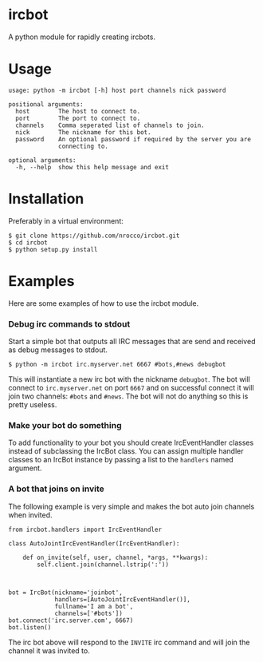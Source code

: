 ircbot
======

A python module for rapidly creating ircbots.


Usage
=====

    usage: python -m ircbot [-h] host port channels nick password

    positional arguments:
      host        The host to connect to.
      port        The port to connect to.
      channels    Comma seperated list of channels to join.
      nick        The nickname for this bot.
      password    An optional password if required by the server you are
                  connecting to.

    optional arguments:
      -h, --help  show this help message and exit


Installation
============

Preferably in a virtual environment:

    $ git clone https://github.com/nrocco/ircbot.git
    $ cd ircbot
    $ python setup.py install


Examples
========

Here are some examples of how to use the ircbot module.


### Debug irc commands to stdout

Start a simple bot that outputs all IRC messages that are send and received as
debug messages to stdout.

    $ python -m ircbot irc.myserver.net 6667 #bots,#news debugbot


This will instantiate a new irc bot with the nickname `debugbot`. The bot will
connect to `irc.myserver.net` on port `6667` and on successful connect it will
join two channels: `#bots` and `#news`.  The bot will not do anything so this
is pretty useless.


### Make your bot do something

To add functionality to your bot you should create IrcEventHandler classes
instead of subclassing the IrcBot class. You can assign multiple handler
classes to an IrcBot instance by passing a list to the `handlers` named
argument.


### A bot that joins on invite

The following example is very simple and makes the bot auto join
channels when invited.

    from ircbot.handlers import IrcEventHandler

    class AutoJointIrcEventHandler(IrcEventHandler):

        def on_invite(self, user, channel, *args, **kwargs):
            self.client.join(channel.lstrip(':'))



    bot = IrcBot(nickname='joinbot',
                 handlers=[AutoJointIrcEventHandler()],
                 fullname='I am a bot',
                 channels=['#bots'])
    bot.connect('irc.server.com', 6667)
    bot.listen()

The irc bot above will respond to the `INVITE` irc command and will join the
channel it was invited to.

